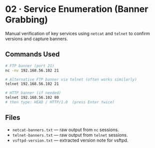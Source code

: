 # 02 · Service Enumeration (Banner Grabbing)

Manual verification of key services using `netcat` and `telnet` to confirm versions and capture banners.

## Commands Used

```bash
# FTP banner (port 21)
nc -nv 192.168.56.102 21

# Alternative FTP banner via telnet (often works similarly)
telnet 192.168.56.102 21

# HTTP banner (if needed)
telnet 192.168.56.102 80
# then type: HEAD / HTTP/1.0  (press Enter twice)
```

## Files

- `netcat-banners.txt` — raw output from `nc` sessions.
- `telnet-banners.txt` — raw output from `telnet` sessions.
- `vsftpd-version.txt` — extracted version note for vsftpd.